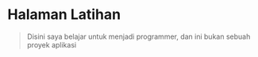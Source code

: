 # Halaman Latihan
> Disini saya belajar untuk menjadi programmer, dan ini bukan sebuah proyek aplikasi
